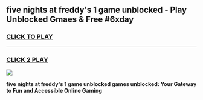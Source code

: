 
## five nights at freddy's 1 game unblocked - Play Unblocked Gmaes & Free #6xday
<h3>
<a href="https://news.freeplayer.one?title=five_nights_at_freddy's_1_game_unblocked&ref=03M">CLICK TO PLAY</a></h3>
<hr>

<h3>
<a href="https://news.freeplayer.one?title=five_nights_at_freddy's_1_game_unblocked&ref=03M">CLICK 2 PLAY</a>
  
</h3>

<a href="https://news.freeplayer.one?title=five_nights_at_freddy's_1_game_unblocked&ref=03M"><img src="https://clearcache.store/games.png"></a>


**five nights at freddy's 1 game unblocked games unblocked: Your Gateway to Fun and Accessible Online Gaming**
